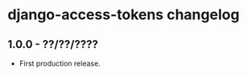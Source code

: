 django-access-tokens changelog
==============================


1.0.0 - ??/??/????
------------------

* First production release.